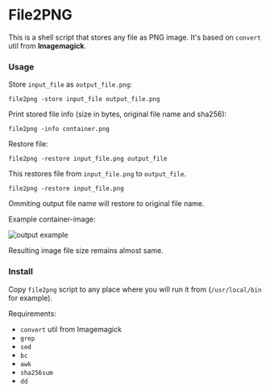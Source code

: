 File2PNG
========

This is a shell script that stores any file as PNG image. It's based on `convert` util from **Imagemagick**.

### Usage

Store `input_file` as `output_file.png`:

    file2png -store input_file output_file.png

Print stored file info (size in bytes, original file name and sha256):

    file2png -info container.png

Restore file:
    
    file2png -restore input_file.png output_file

This restores file from `input_file.png` to `output_file`.

    file2png -restore input_file.png

Ommiting output file name will restore to original file name.

Example container-image:

![output example](https://i.imgur.com/G6MYiXh.png "output example")

Resulting image file size remains almost same.

### Install

Copy `file2png` script to any place where you will run it from (`/usr/local/bin` for example).

Requirements:

* `convert` util from Imagemagick
* `grep`
* `sed`
* `bc`
* `awk`
* `sha256sum`
* `dd`

